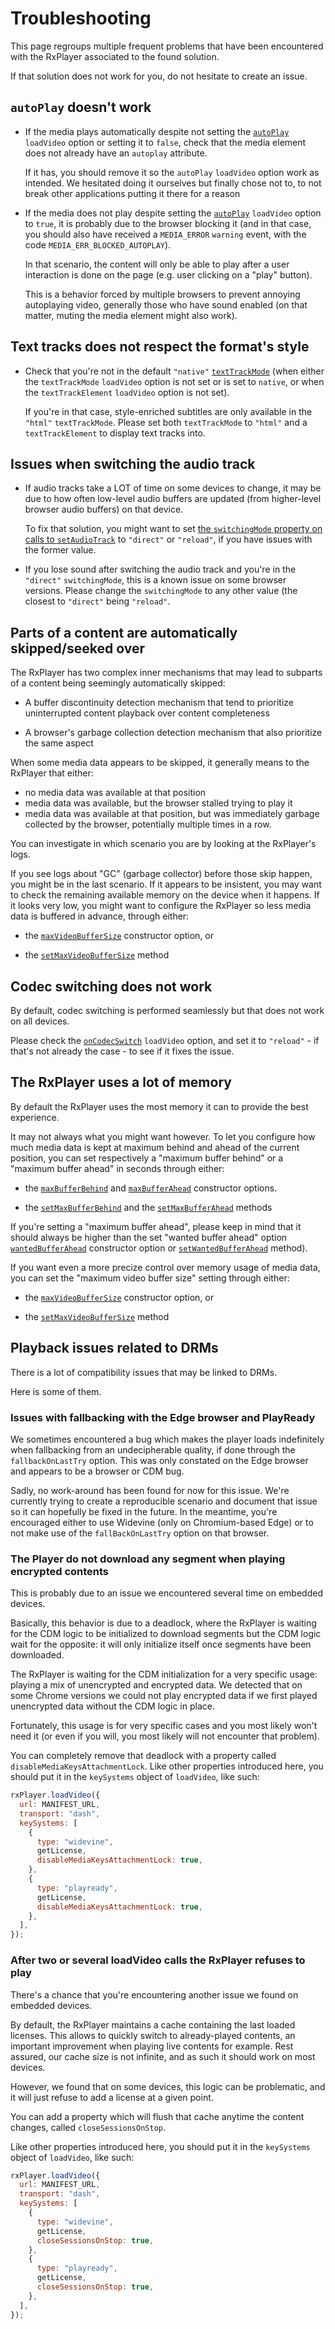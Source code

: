 # Troubleshooting

This page regroups multiple frequent problems that have been encountered with
the RxPlayer associated to the found solution.

If that solution does not work for you, do not hesitate to create an issue.


## `autoPlay` doesn't work

  - If the media plays automatically despite not setting the
    [`autoPlay`](../api/Loading_a_Content.md#autoplay) `loadVideo` option or
    setting it to `false`, check that the media element does not already have an
    `autoplay` attribute.

    If it has, you should remove it so the `autoPlay` `loadVideo` option work as
    intended.
    We hesitated doing it ourselves but finally chose not to, to not break other
    applications putting it there for a reason

  - If the media does not play despite setting the
    [`autoPlay`](../api/Loading_a_Content.md#autoplay) `loadVideo` option
    to `true`, it is probably due to the browser blocking it (and in that case,
    you should also have received a `MEDIA_ERROR` `warning` event, with the code
    `MEDIA_ERR_BLOCKED_AUTOPLAY`).

    In that scenario, the content will only be able to play after a user
    interaction is done on the page (e.g. user clicking on a "play" button).

    This is a behavior forced by multiple browsers to prevent annoying
    autoplaying video, generally those who have sound enabled (on that matter,
    muting the media element might also work).


## Text tracks does not respect the format's style

  - Check that you're not in the default `"native"`
    [`textTrackMode`](../api/Loading_a_Content.md#texttrackmode) (when either
    the `textTrackMode` `loadVideo` option is not set or is set to `native`, or
    when the `textTrackElement` `loadVideo` option is not set).

    If you're in that case, style-enriched subtitles are only available in the
    `"html"` `textTrackMode`. Please set both `textTrackMode` to `"html"` and a
    `textTrackElement` to display text tracks into.


## Issues when switching the audio track

  - If audio tracks take a LOT of time on some devices to change, it may be due
    to how often low-level audio buffers are updated (from higher-level browser
    audio buffers) on that device.

    To fix that solution, you might want to set [the `switchingMode` property on
    calls to `setAudioTrack`](../api/Track_Selection/setAudioTrack.md) to
    `"direct"` or `"reload"`, if you have issues with the former value.

  - If you lose sound after switching the audio track and you're in the
    `"direct"` `switchingMode`, this is a known issue on some browser versions.
    Please change the `switchingMode` to any other value (the closest to
    `"direct"` being `"reload"`.


## Parts of a content are automatically skipped/seeked over

The RxPlayer has two complex inner mechanisms that may lead to subparts of a
content being seemingly automatically skipped:

  - A buffer discontinuity detection mechanism that tend to prioritize
    uninterrupted content playback over content completeness

  - A browser's garbage collection detection mechanism that also prioritize the
    same aspect

When some media data appears to be skipped, it generally means to the RxPlayer
that either:
  - no media data was available at that position
  - media data was available, but the browser stalled trying to play it
  - media data was available at that position, but was immediately garbage
    collected by the browser, potentially multiple times in a row.

You can investigate in which scenario you are by looking at the RxPlayer's logs.

If you see logs about "GC" (garbage collector) before those skip happen, you
might be in the last scenario.
If it appears to be insistent, you may want to check the remaining available
memory on the device when it happens. If it looks very low, you might want to
configure the RxPlayer so less media data is buffered in advance, through
either:
  - the [`maxVideoBufferSize`](../api/Creating_a_Player.md#maxvideobuffersize)
    constructor option, or

  - the [`setMaxVideoBufferSize`](../api/Buffer_Control/setMaxVideoBufferSize.md)
    method



## Codec switching does not work

By default, codec switching is performed seamlessly but that does not work on
all devices.

Please check the [`onCodecSwitch`](../api/Loading_a_Content.md#oncodecswitch)
`loadVideo` option, and set it to `"reload"` - if that's not already the
case - to see if it fixes the issue.


## The RxPlayer uses a lot of memory

By default the RxPlayer uses the most memory it can to provide the best
experience.

It may not always what you might want however. To let you configure how much
media data is kept at maximum behind and ahead of the current position, you
can set respectively a "maximum buffer behind" or a "maximum buffer ahead" in
seconds through either:

  - the [`maxBufferBehind`](../api/Creating_a_Player.md#maxbufferbehind)
    and [`maxBufferAhead`](../api/Creating_a_Player.md#maxbufferahead)
    constructor options.

  - the [`setMaxBufferBehind`](../api/Buffer_Control/setMaxBufferBehind.md) and
    the [`setMaxBufferAhead`](../api/Buffer_Control/setMaxBufferAhead.md)
    methods

If you're setting a "maximum buffer ahead", please keep in mind that it should
always be higher than the set "wanted buffer ahead" option
[`wantedBufferAhead`](../api/Creating_a_Player.md#wantedbufferahead)
constructor option or [`setWantedBufferAhead`](../api/Buffer_Control/setWantedBufferAhead.md)
method).

If you want even a more precize control over memory usage of media data, you
can set the "maximum video buffer size" setting through either:

- the [`maxVideoBufferSize`](../api/Creating_a_Player.md#maxvideobuffersize)
  constructor option, or

- the [`setMaxVideoBufferSize`](../api/Buffer_Control/setMaxVideoBufferSize.md)
  method


## Playback issues related to DRMs

There is a lot of compatibility issues that may be linked to DRMs.

Here is some of them.


### Issues with fallbacking with the Edge browser and PlayReady

We sometimes encountered a bug which makes the player loads indefinitely when
fallbacking from an undecipherable quality, if done through the
`fallbackOnLastTry` option. This was only constated on the Edge browser and
appears to be a browser or CDM bug.

Sadly, no work-around has been found for now for this issue. We're currently
trying to create a reproducible scenario and document that issue so it can
hopefully be fixed in the future. In the meantime, you're encouraged either to
use Widevine (only on Chromium-based Edge) or to not make use of the
`fallBackOnLastTry` option on that browser.


### The Player do not download any segment when playing encrypted contents

This is probably due to an issue we encountered several time on embedded
devices.

Basically, this behavior is due to a deadlock, where the RxPlayer is waiting for
the CDM logic to be initialized to download segments but the CDM logic wait for
the opposite: it will only initialize itself once segments have been downloaded.

The RxPlayer is waiting for the CDM initialization for a very specific usage:
playing a mix of unencrypted and encrypted data. We detected that on some Chrome
versions we could not play encrypted data if we first played unencrypted data
without the CDM logic in place.

Fortunately, this usage is for very specific cases and you most likely won't
need it (or even if you will, you most likely will not encounter that problem).

You can completely remove that deadlock with a property called
`disableMediaKeysAttachmentLock`. Like other properties introduced here, you
should put it in the `keySystems` object of `loadVideo`, like such:

```js
rxPlayer.loadVideo({
  url: MANIFEST_URL,
  transport: "dash",
  keySystems: [
    {
      type: "widevine",
      getLicense,
      disableMediaKeysAttachmentLock: true,
    },
    {
      type: "playready",
      getLicense,
      disableMediaKeysAttachmentLock: true,
    },
  ],
});
```

### After two or several loadVideo calls the RxPlayer refuses to play

There's a chance that you're encountering another issue we found on embedded
devices.

By default, the RxPlayer maintains a cache containing the last loaded licenses.
This allows to quickly switch to already-played contents, an important
improvement when playing live contents for example.
Rest assured, our cache size is not infinite, and as such it should work on most
devices.

However, we found that on some devices, this logic can be problematic, and it
will just refuse to add a license at a given point.

You can add a property which will flush that cache anytime the content changes,
called `closeSessionsOnStop`.

Like other properties introduced here, you should put it in the `keySystems`
object of `loadVideo`, like such:

```js
rxPlayer.loadVideo({
  url: MANIFEST_URL,
  transport: "dash",
  keySystems: [
    {
      type: "widevine",
      getLicense,
      closeSessionsOnStop: true,
    },
    {
      type: "playready",
      getLicense,
      closeSessionsOnStop: true,
    },
  ],
});
```
